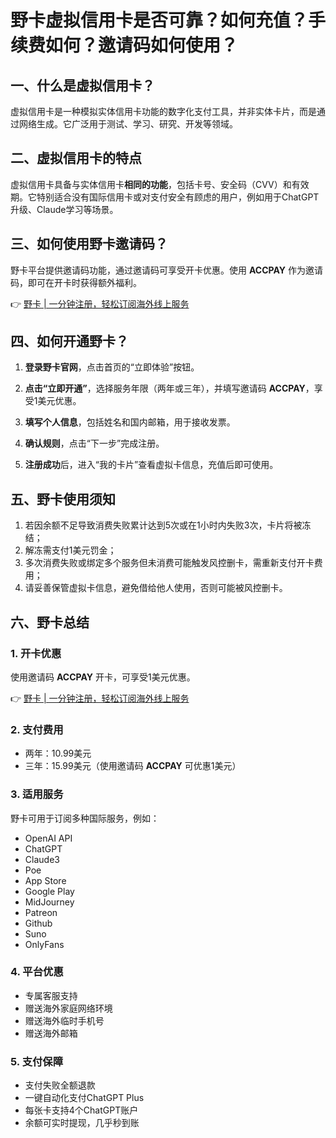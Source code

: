 # 野卡虚拟信用卡是否可靠？如何充值？手续费如何？邀请码如何使用？

## 一、什么是虚拟信用卡？

虚拟信用卡是一种模拟实体信用卡功能的数字化支付工具，并非实体卡片，而是通过网络生成。它广泛用于测试、学习、研究、开发等领域。

## 二、虚拟信用卡的特点

虚拟信用卡具备与实体信用卡**相同的功能**，包括卡号、安全码（CVV）和有效期。它特别适合没有国际信用卡或对支付安全有顾虑的用户，例如用于ChatGPT升级、Claude学习等场景。

## 三、如何使用野卡邀请码？

野卡平台提供邀请码功能，通过邀请码可享受开卡优惠。使用 **ACCPAY** 作为邀请码，即可在开卡时获得额外福利。

👉 [野卡 | 一分钟注册，轻松订阅海外线上服务](https://bbtdd.com/yeka)

## 四、如何开通野卡？

1. **登录野卡官网**，点击首页的“立即体验”按钮。  
     
2. **点击“立即开通”**，选择服务年限（两年或三年），并填写邀请码 **ACCPAY**，享受1美元优惠。  
     
3. **填写个人信息**，包括姓名和国内邮箱，用于接收发票。  
     
4. **确认规则**，点击“下一步”完成注册。  
     
5. **注册成功**后，进入“我的卡片”查看虚拟卡信息，充值后即可使用。  
     

## 五、野卡使用须知

1. 若因余额不足导致消费失败累计达到5次或在1小时内失败3次，卡片将被冻结；
2. 解冻需支付1美元罚金；
3. 多次消费失败或绑定多个服务但未消费可能触发风控删卡，需重新支付开卡费用；
4. 请妥善保管虚拟卡信息，避免借给他人使用，否则可能被风控删卡。

## 六、野卡总结

### 1. 开卡优惠
使用邀请码 **ACCPAY** 开卡，可享受1美元优惠。

👉 [野卡 | 一分钟注册，轻松订阅海外线上服务](https://bbtdd.com/yeka)

### 2. 支付费用
- 两年：10.99美元  
- 三年：15.99美元（使用邀请码 **ACCPAY** 可优惠1美元）

### 3. 适用服务
野卡可用于订阅多种国际服务，例如：  
- OpenAI API  
- ChatGPT  
- Claude3  
- Poe  
- App Store  
- Google Play  
- MidJourney  
- Patreon  
- Github  
- Suno  
- OnlyFans  

### 4. 平台优惠
- 专属客服支持  
- 赠送海外家庭网络环境  
- 赠送海外临时手机号  
- 赠送海外邮箱  

### 5. 支付保障
- 支付失败全额退款  
- 一键自动化支付ChatGPT Plus  
- 每张卡支持4个ChatGPT账户  
- 余额可实时提现，几乎秒到账